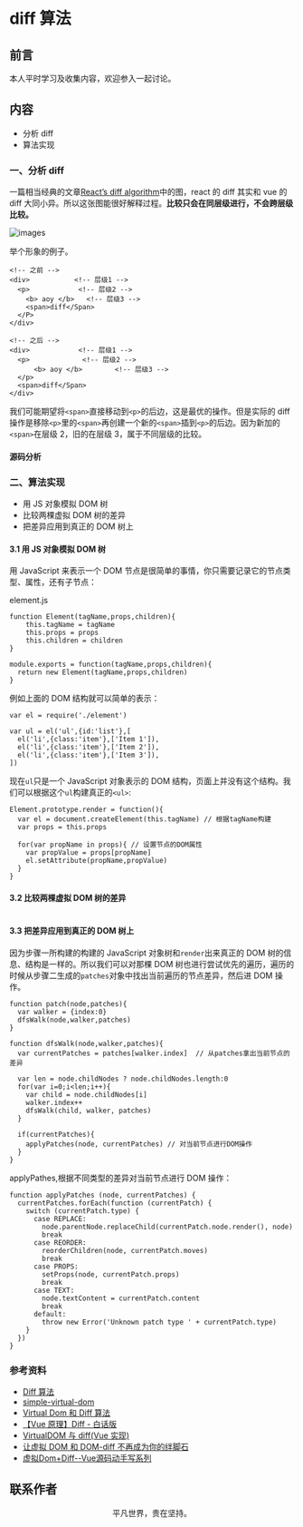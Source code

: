 # diff 算法

## 前言

本人平时学习及收集内容，欢迎参入一起讨论。

## 内容

- 分析 diff
- 算法实现

### 一、分析 diff

一篇相当经典的文章[React’s diff algorithm](https://calendar.perfplanet.com/2013/diff/)中的图，react 的 diff 其实和 vue 的 diff 大同小异。所以这张图能很好解释过程。**比较只会在同层级进行，不会跨层级比较。**

![images](vue09.png)

举个形象的例子。

```
<!-- 之前 -->
<div>           <!-- 层级1 -->
  <p>            <!-- 层级2 -->
    <b> aoy </b>   <!-- 层级3 -->
    <span>diff</Span>
  </P>
</div>

<!-- 之后 -->
<div>            <!-- 层级1 -->
  <p>             <!-- 层级2 -->
      <b> aoy </b>        <!-- 层级3 -->
  </p>
  <span>diff</Span>
</div>
```

我们可能期望将`<span>`直接移动到`<p>`的后边，这是最优的操作。但是实际的 diff 操作是移除`<p>`里的`<span>`再创建一个新的`<span>`插到`<p>`的后边。因为新加的`<span>`在层级 2，旧的在层级 3，属于不同层级的比较。

#### 源码分析

### 二、算法实现

- 用 JS 对象模拟 DOM 树
- 比较两棵虚拟 DOM 树的差异
- 把差异应用到真正的 DOM 树上

#### 3.1 用 JS 对象模拟 DOM 树

用 JavaScript 来表示一个 DOM 节点是很简单的事情，你只需要记录它的节点类型、属性，还有子节点：

element.js

```
function Element(tagName,props,children){
    this.tagName = tagName
    this.props = props
    this.children = children
}

module.exports = function(tagName,props,children){
  return new Element(tagName,props,children)
}
```

例如上面的 DOM 结构就可以简单的表示：

```
var el = require('./element')

var ul = el('ul',{id:'list'},[
  el('li',{class:'item'},['Item 1']),
  el('li',{class:'item'},['Item 2']),
  el('li',{class:'item'},['Item 3']),
])
```

现在`ul`只是一个 JavaScript 对象表示的 DOM 结构，页面上并没有这个结构。我们可以根据这个`ul`构建真正的`<ul>`:

```
Element.prototype.render = function(){
  var el = document.createElement(this.tagName) // 根据tagName构建
  var props = this.props

  for(var propName in props){ // 设置节点的DOM属性
    var propValue = props[propName]
    el.setAttribute(propName,propValue)
  }
}
```

#### 3.2 比较两棵虚拟 DOM 树的差异

```

```

#### 3.3 把差异应用到真正的 DOM 树上

因为步骤一所构建的构建的 JavaScript 对象树和`render`出来真正的 DOM 树的信息、结构是一样的。所以我们可以对那棵 DOM 树也进行尝试优先的遍历，遍历的时候从步骤二生成的`patches`对象中找出当前遍历的节点差异，然后进 DOM 操作。

```
function patch(node,patches){
  var walker = {index:0}
  dfsWalk(node,walker,patches)
}

function dfsWalk(node,walker,patches){
  var currentPatches = patches[walker.index]  // 从patches拿出当前节点的差异

  var len = node.childNodes ? node.childNodes.length:0
  for(var i=0;i<len;i++){
    var child = node.childNodes[i]
    walker.index++
    dfsWalk(child, walker, patches)
  }

  if(currentPatches){
    applyPatches(node, currentPatches) // 对当前节点进行DOM操作
  }
}
```

applyPathes,根据不同类型的差异对当前节点进行 DOM 操作：

```
function applyPatches (node, currentPatches) {
  currentPatches.forEach(function (currentPatch) {
    switch (currentPatch.type) {
      case REPLACE:
        node.parentNode.replaceChild(currentPatch.node.render(), node)
        break
      case REORDER:
        reorderChildren(node, currentPatch.moves)
        break
      case PROPS:
        setProps(node, currentPatch.props)
        break
      case TEXT:
        node.textContent = currentPatch.content
        break
      default:
        throw new Error('Unknown patch type ' + currentPatch.type)
    }
  })
}
```

### 参考资料

- [Diff 算法](https://github.com/aooy/blog/issues/2)
- [simple-virtual-dom](https://github.com/livoras/simple-virtual-dom)
- [Virtual Dom 和 Diff 算法](https://mp.weixin.qq.com/s/9nB2bfDczNFRpUTiBwup8Q)
- [【Vue 原理】Diff - 白话版](https://zhuanlan.zhihu.com/p/81752104)
- [VirtualDOM 与 diff(Vue 实现)](https://zhuanlan.zhihu.com/p/29450092)
- [让虚拟 DOM 和 DOM-diff 不再成为你的绊脚石](https://juejin.im/post/5c8e5e4951882545c109ae9c)
- [虚拟Dom+Diff--Vue源码动手写系列](https://juejin.im/post/5e53c9c051882549150ea5d3)

## 联系作者

<div align="center">
    <p>
        平凡世界，贵在坚持。
    </p>
    <img :src="$withBase('/about/contact.png')" />
</div>
